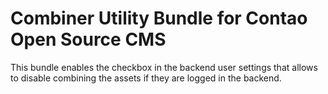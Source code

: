 # Combiner Utility Bundle for Contao Open Source CMS

This bundle enables the checkbox in the backend user settings that allows to disable combining the assets
if they are logged in the backend.
